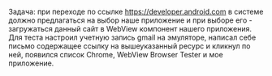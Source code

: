 Задача: при переходе по ссылке https://developer.android.com в системе должно предлагаться на выбор наше приложение и при выборе 
его - загружаться данный сайт в WebView компонент нашего приложения.
Для теста настроил учетную запись gmail на эмуляторе, написал себе письмо содержащее ссылку на вышеуказанный ресурс и кликнул по ней, появился список Chrome, WebView Browser Tester и мое приложение.
